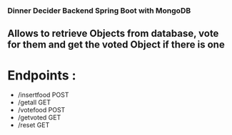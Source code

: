 ### Dinner Decider Backend Spring Boot with MongoDB
## Allows to retrieve Objects from database, vote for them and get the voted Object if there is one
# Endpoints :
 - /insertfood  POST
 - /getall      GET
 - /votefood    POST
 - /getvoted    GET
 - /reset       GET
